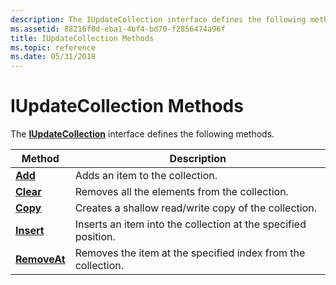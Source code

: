 ```yaml
---
description: The IUpdateCollection interface defines the following methods.
ms.assetid: 88216f8d-eba1-4bf4-bd70-f2856474a96f
title: IUpdateCollection Methods
ms.topic: reference
ms.date: 05/31/2018
---
```


# IUpdateCollection Methods

The [**IUpdateCollection**](/windows/desktop/api/Wuapi/nn-wuapi-iupdatecollection) interface defines the following methods.



| Method                                         | Description                                                    |
|------------------------------------------------|----------------------------------------------------------------|
| [**Add**](/windows/desktop/api/Wuapi/nf-wuapi-iupdatecollection-add)           | Adds an item to the collection.                                |
| [**Clear**](/windows/desktop/api/Wuapi/nf-wuapi-iupdatecollection-clear)       | Removes all the elements from the collection.                  |
| [**Copy**](/windows/desktop/api/Wuapi/nf-wuapi-iupdatecollection-copy)         | Creates a shallow read/write copy of the collection.           |
| [**Insert**](/windows/desktop/api/Wuapi/nf-wuapi-iupdatecollection-insert)     | Inserts an item into the collection at the specified position. |
| [**RemoveAt**](/windows/desktop/api/Wuapi/nf-wuapi-iupdatecollection-removeat) | Removes the item at the specified index from the collection.   |



 

 

 



